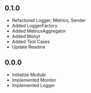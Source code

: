 ## 0.1.0

* Refactored Logger, Metrics, Sender
* Added LoggerFactory
* Added MetricsAggregator
* Added Monyt
* Added Test Cases
* Update Readme

## 0.0.0

* Initialize Module
* Implemented Monitor
* Implemented Logger
